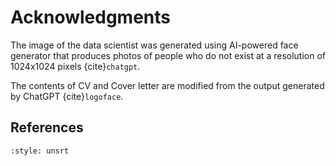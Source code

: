 # Acknowledgments

The image of the data scientist was generated using AI-powered face generator that produces photos of people who do not exist at a resolution of 1024x1024 pixels {cite}`chatgpt`.


The contents of CV and Cover letter are modified from the output generated by ChatGPT {cite}`logoface`.

## References


```{bibliography}
:style: unsrt 
```

